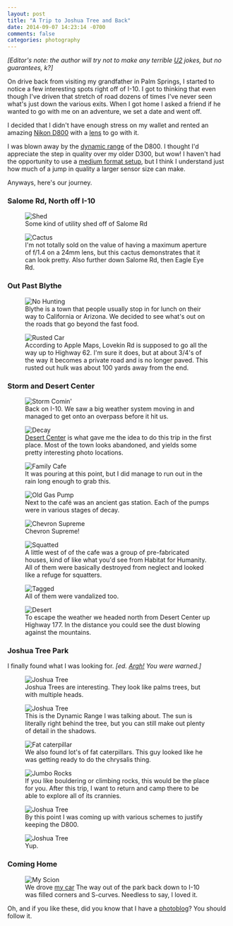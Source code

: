 ```yaml
---
layout: post
title: "A Trip to Joshua Tree and Back"
date: 2014-09-07 14:23:14 -0700
comments: false
categories: photography
---
```

*[Editor's note: the author will try not to make any terrible [U2](http://en.wikipedia.org/wiki/The_Joshua_Tree) jokes, but no guarantees, k?]*

On drive back from visiting my grandfather in Palm Springs, I started to notice a few interesting spots right off of I-10. I got to thinking that even though I've driven that stretch of road dozens of times I've never seen what's just down the various exits. When I got home I asked a friend if he wanted to go with me on an adventure, we set a date and went off.

I decided that I didn't have enough stress on my wallet and rented an amazing [Nikon D800](http://www.amazon.com/gp/product/B00LAJQVR6/ref=as_li_tl?ie=UTF8&camp=1789&creative=390957&creativeASIN=B00LAJQVR6&linkCode=as2&tag=thepetzoo-20&linkId=SXRLLGQXQE6EXCZV) with a [lens](http://www.amazon.com/gp/product/B0037KM0X0/ref=as_li_tl?ie=UTF8&camp=1789&creative=390957&creativeASIN=B0037KM0X0&linkCode=as2&tag=thepetzoo-20&linkId=WKK5Q3JEYBRTBVUG) to go with it.

I was blown away by the [dynamic range](http://en.wikipedia.org/wiki/Dynamic_range) of the D800. I thought I'd appreciate the step in quality over my older D300, but wow! I haven't had the opportunity to use a [medium format setup](http://zackarias.com/for-photographers/gear-gadgets/why-i-moved-to-medium-format-phase-one-iq140-review/), but I think I understand just how much of a jump in quality a larger sensor size can make.

Anyways, here's our journey.

### Salome Rd, North off I-10
<figure>
    <img alt="Shed" src="http://swilliams.me/static/photos/joshua-tree/800_1300.jpg">
    <figcaption>Some kind of utility shed off of Salome Rd</figcaption>
</figure>

<figure>
    <img alt="Cactus" src="http://swilliams.me/static/photos/joshua-tree/800_1313.jpg">
    <figcaption>I'm not totally sold on the value of having a maximum aperture of f/1.4 on a 24mm lens, but this cactus demonstrates that it can look pretty. Also further down Salome Rd, then Eagle Eye Rd.</figcaption>
</figure>

### Out Past Blythe
<figure>
    <img alt="No Hunting" src="http://swilliams.me/static/photos/joshua-tree/800_1343.jpg">
    <figcaption>Blythe is a town that people usually stop in for lunch on their way to California or Arizona. We decided to see what's out on the roads that go beyond the fast food.</figcaption>
</figure>

<figure>
    <img alt="Rusted Car" src="http://swilliams.me/static/photos/joshua-tree/800_1370.jpg">
    <figcaption>According to Apple Maps, Lovekin Rd is supposed to go all the way up to Highway 62. I'm sure it does, but at about 3/4's of the way it becomes a private road and is no longer paved. This rusted out hulk was about 100 yards away from the end.</figcaption>
</figure>

### Storm and Desert Center
<figure>
    <img alt="Storm Comin'" src="http://swilliams.me/static/photos/joshua-tree/800_1374.jpg">
    <figcaption>Back on I-10. We saw a big weather system moving in and managed to get onto an overpass before it hit us.</figcaption>
</figure>

<figure>
    <img alt="Decay" src="http://swilliams.me/static/photos/joshua-tree/800_1383.jpg">
    <figcaption><a href="http://en.wikipedia.org/wiki/Desert_Center,_California">Desert Center</a> is what gave me the idea to do this trip in the first place. Most of the town looks abandoned, and yields some pretty interesting photo locations.</figcaption>
</figure>

<figure>
    <img alt="Family Cafe" src="http://swilliams.me/static/photos/joshua-tree/800_1392.jpg">
    <figcaption>It was pouring at this point, but I did manage to run out in the rain long enough to grab this.</figcaption>
</figure>

<figure>
    <img alt="Old Gas Pump" src="http://swilliams.me/static/photos/joshua-tree/800_1402.jpg">
    <figcaption>Next to the café was an ancient gas station. Each of the pumps were in various stages of decay.</figcaption>
</figure>

<figure>
    <img alt="Chevron Supreme" src="http://swilliams.me/static/photos/joshua-tree/800_1410.jpg">
    <figcaption>Chevron Supreme!</figcaption>
</figure>

<figure>
    <img alt="Squatted" src="http://swilliams.me/static/photos/joshua-tree/800_1423.jpg">
    <figcaption>A little west of of the cafe was a group of pre-fabricated houses, kind of like what you'd see from Habitat for Humanity. All of them were basically destroyed from neglect and looked like a refuge for squatters.</figcaption>
</figure>

<figure>
    <img alt="Tagged" src="http://swilliams.me/static/photos/joshua-tree/800_1428.jpg">
    <figcaption>All of them were vandalized too.</figcaption>
</figure>

<figure>
    <img alt="Desert" src="http://swilliams.me/static/photos/joshua-tree/800_1432.jpg">
    <figcaption>To escape the weather we headed north from Desert Center up Highway 177. In the distance you could see the dust blowing against the mountains.</figcaption>
</figure>

### Joshua Tree Park
I finally found what I was looking for. *[ed. [Argh!](https://www.youtube.com/watch?v=EabB55IYyOg) You were warned.]*

<figure>
    <img alt="Joshua Tree" src="http://swilliams.me/static/photos/joshua-tree/800_1464.jpg">
    <figcaption>Joshua Trees are interesting. They look like palms trees, but with multiple heads.</figcaption>
</figure>

<figure>
    <img alt="Joshua Tree" src="http://swilliams.me/static/photos/joshua-tree/800_1473.jpg">
    <figcaption>This is the Dynamic Range I was talking about. The sun is literally right behind the tree, but you can still make out plenty of detail in the shadows.</figcaption>
</figure>

<figure>
    <img alt="Fat caterpillar" src="http://swilliams.me/static/photos/joshua-tree/800_1505.jpg">
    <figcaption>We also found lot's of fat caterpillars. This guy looked like he was getting ready to do the chrysalis thing.</figcaption>
</figure>

<figure>
    <img alt="Jumbo Rocks" src="http://swilliams.me/static/photos/joshua-tree/800_1515.jpg">
    <figcaption>If you like bouldering or climbing rocks, this would be the place for you. After this trip, I want to return and camp there to be able to explore all of its crannies.</figcaption>
</figure>

<figure>
    <img alt="Joshua Tree" src="http://swilliams.me/static/photos/joshua-tree/800_1522.jpg">
    <figcaption>By this point I was coming up with various schemes to justify keeping the D800.</figcaption>
</figure>

<figure>
    <img alt="Joshua Tree" src="http://swilliams.me/static/photos/joshua-tree/800_1530.jpg">
    <figcaption>Yup.</figcaption>
</figure>

### Coming Home
<figure>
    <img alt="My Scion" src="http://swilliams.me/static/photos/joshua-tree/800_1545.jpg">
    <figcaption>We drove <a href="http://blog.swilliams.me/words/2013/04/20/in-which-i-purchased-a-new-car/">my car</a> The way out of the park back down to I-10 was filled corners and S-curves. Needless to say, I loved it.</figcaption>
</figure>

Oh, and if you like these, did you know that I have a [photoblog](http://swilliamsphoto.com)? You should follow it.
